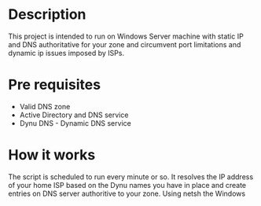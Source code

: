 # Description 
This project is intended to run on Windows Server machine with static IP and DNS authoritative for your zone and circumvent port limitations and dynamic ip issues imposed by ISPs.

# Pre requisites
- Valid DNS zone
- Active Directory and DNS service
- Dynu DNS - Dynamic DNS service

# How it works
The script is scheduled to run every minute or so.
It resolves the IP address of your home ISP based on the Dynu names you have in place and create entries on DNS server authoritive to your zone.
Using netsh the Windows 
